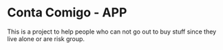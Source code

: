 # Conta Comigo - APP
This is a project to help people who can not go out to buy stuff since they live alone or are risk group.
